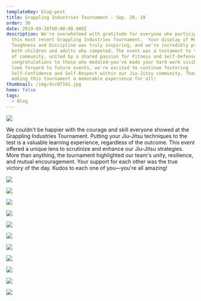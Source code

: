 ```yaml
---
templateKey: blog-post
title: Grappling Industries Tournament - Sep. 28, 19
order: 30
date: 2019-09-28T00:00:00.000Z
description: We're overwhelmed with gratitude for everyone who participated in
  this most recent Grappling Industries Tournament.  Your display of Mental
  Toughness and Discipline was truly inspiring, and we're incredibly proud of
  both children and adults who competed. The event was a testament to the power
  of community, united by a shared passion for Fitness and Self-Defense. Special
  congratulations to those who medaled—you've made your hard work visible. As we
  look forward to future events, we're excited to continue fostering
  Self-Confidence and Self-Respect within our Jiu-Jitsu community. Thank you for
  making this tournament a memorable experience for all!
thumbnail: /img/dsc07191.jpg
home: false
tags:
  - Blog
---
```

![](/img/ais07937_easy-resize.com.jpg)

We couldn't be happier with the courage and skill everyone showed at the Grappling Industries Tournament. Putting your Jiu-Jitsu techniques to the test is a valuable learning experience, regardless of the outcome. This event offered a unique lens to scrutinize and enhance our Jiu-Jitsu strategies. More than anything, the tournament highlighted our team's unity, resilience, and mutual encouragement. Your support for each other was the true victory of the day. Kudos to each one of you—you're all amazing!

![](/img/dsc07168_easy-resize.com.jpg)

![](/img/grapplingindustriesais07924_easy-resize.com.jpg)

![](/img/dsc07210_easy-resize.com.jpg)

![](/img/grapplingindustriesais08176.jpg)

![](/img/grapplingindustriesais08163_easy-resize.com.jpg)

![](/img/dsc07038_easy-resize.com.jpg)

![](/img/grapplingindustriesais08224_easy-resize.com.jpg)

![](/img/dsc07131_easy-resize.com.jpg)

![](/img/dsc07044_easy-resize.com.jpg)

![](/img/dsc07105_easy-resize.com.jpg)

![](/img/grapplingindustriesais07995.jpg)